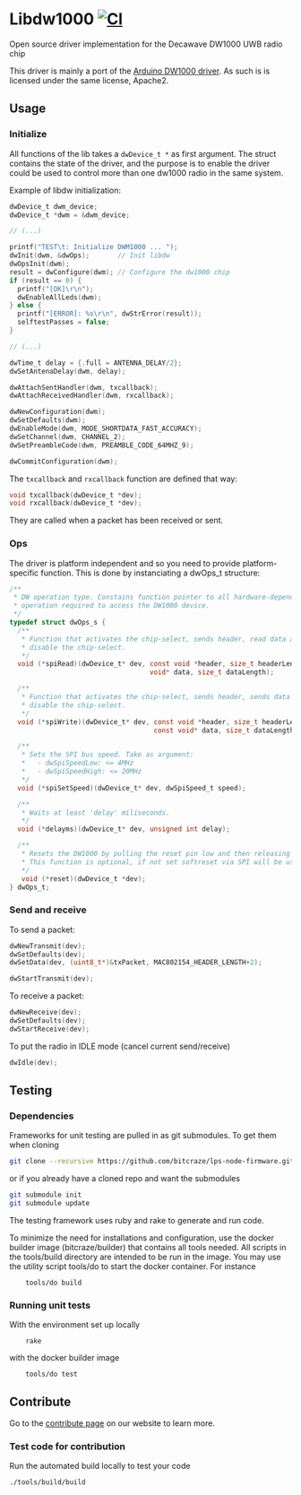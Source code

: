 # Libdw1000  [![CI](https://github.com/bitcraze/libdw1000/workflows/CI/badge.svg)](https://github.com/bitcraze/libdw1000/actions?query=workflow%3ACI)

Open source driver implementation for the Decawave DW1000 UWB radio chip

This driver is mainly a port of the [Arduino DW1000 driver][1]. As such is is
licensed under the same license, Apache2.

## Usage

### Initialize

All functions of the lib takes a ```dwDevice_t *``` as first argument. The struct
contains the state of the driver, and the purpose is to enable the driver could be used
to control more than one dw1000 radio in the same system.

Example of libdw initialization:

``` c
dwDevice_t dwm_device;
dwDevice_t *dwm = &dwm_device;

// (...)

printf("TEST\t: Initialize DWM1000 ... ");
dwInit(dwm, &dwOps);       // Init libdw
dwOpsInit(dwm);
result = dwConfigure(dwm); // Configure the dw1000 chip
if (result == 0) {
  printf("[OK]\r\n");
  dwEnableAllLeds(dwm);
} else {
  printf("[ERROR]: %s\r\n", dwStrError(result));
  selftestPasses = false;
}

// (...)

dwTime_t delay = {.full = ANTENNA_DELAY/2};
dwSetAntenaDelay(dwm, delay);

dwAttachSentHandler(dwm, txcallback);
dwAttachReceivedHandler(dwm, rxcallback);

dwNewConfiguration(dwm);
dwSetDefaults(dwm);
dwEnableMode(dwm, MODE_SHORTDATA_FAST_ACCURACY);
dwSetChannel(dwm, CHANNEL_2);
dwSetPreambleCode(dwm, PREAMBLE_CODE_64MHZ_9);

dwCommitConfiguration(dwm);
```

The ```txcallback``` and ```rxcallback``` function are defined that way:
``` c
void txcallback(dwDevice_t *dev);
void rxcallback(dwDevice_t *dev);
```

They are called when a packet has been received or sent.

### Ops

The driver is platform independent and so you need to provide platform-specific
function. This is done by instanciating a dwOps_t structure:

``` c
/**
 * DW operation type. Constains function pointer to all hardware-dependent
 * operation required to access the DW1000 device.
 */
typedef struct dwOps_s {
  /**
   * Function that activates the chip-select, sends header, read data and
   * disable the chip-select.
   */
  void (*spiRead)(dwDevice_t* dev, const void *header, size_t headerLength,
                                   void* data, size_t dataLength);

  /**
   * Function that activates the chip-select, sends header, sends data and
   * disable the chip-select.
   */
  void (*spiWrite)(dwDevice_t* dev, const void *header, size_t headerLength,
                                    const void* data, size_t dataLength);

  /**
   * Sets the SPI bus speed. Take as argument:
   *   - dwSpiSpeedLow: <= 4MHz
   *   - dwSpiSpeedHigh: <= 20MHz
   */
  void (*spiSetSpeed)(dwDevice_t* dev, dwSpiSpeed_t speed);

  /**
   * Waits at least 'delay' miliseconds.
   */
  void (*delayms)(dwDevice_t* dev, unsigned int delay);

  /**
   * Resets the DW1000 by pulling the reset pin low and then releasing it.
   * This function is optional, if not set softreset via SPI will be used.
   */
   void (*reset)(dwDevice_t *dev);
} dwOps_t;
```

### Send and receive

To send a packet:
``` c
dwNewTransmit(dev);
dwSetDefaults(dev);
dwSetData(dev, (uint8_t*)&txPacket, MAC802154_HEADER_LENGTH+2);

dwStartTransmit(dev);
```

To receive a packet:
``` c
dwNewReceive(dev);
dwSetDefaults(dev);
dwStartReceive(dev);
```

To put the radio in IDLE mode (cancel current send/receive)
``` c
dwIdle(dev);
```

## Testing

### Dependencies

Frameworks for unit testing are pulled in as git submodules. To get them when cloning

```bash
git clone --recursive https://github.com/bitcraze/lps-node-firmware.git
```
        
or if you already have a cloned repo and want the submodules
 
```bash
git submodule init        
git submodule update        
```

The testing framework uses ruby and rake to generate and run code. 

To minimize the need for installations and configuration, use the docker builder
image (bitcraze/builder) that contains all tools needed. All scripts in the 
tools/build directory are intended to be run in the image. You may use the 
utility script tools/do to start the docker container. For instance
 
        tools/do build

### Running unit tests
    
With the environment set up locally

        rake

with the docker builder image

        tools/do test



[1]: https://github.com/thotro/arduino-dw1000

## Contribute
Go to the [contribute page](https://www.bitcraze.io/contribute/) on our website to learn more.

### Test code for contribution
Run the automated build locally to test your code

	./tools/build/build
